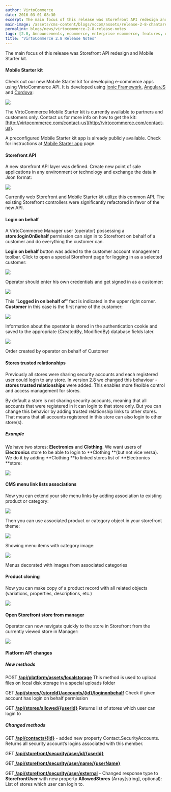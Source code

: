 ```yaml
---
author: VirtoCommerce
date: 2016-03-01 08:30
excerpt: The main focus of this release was Storefront API redesign and Mobile Starter kit.
main-image: /assets/cms-content/blogs/vccom/assets/release-2-8-chantarelle.jpg
permalink: blogs/news/virtocommerce-2-8-release-notes
tags: [2.0, Announcements, ecommerce, enterprise ecommerce, features, open source, platform, release notes]
title: "VirtoCommerce 2.8 Release Notes"
---
```

The main focus of this release was Storefront API redesign and Mobile Starter kit.

#### Mobile Starter kit

Check out our new Mobile Starter kit for developing e-commerce apps using VirtoCommerce API. It is developed using [Ionic Framework](http://ionicframework.com/), [AngularJS](https://angularjs.org/) and [Cordova](https://cordova.apache.org/):

![](/assets/cms-content/blogs/vccom/assets/untitled_5.png)

The VirtoCommerce Mobile Starter kit is currently available to partners and customers only. Contact us for more info on how to get the kit: [http://virtocommerce.com/contact-us](http://virtocommerce.com/contact-us).

A preconfigured Mobile Starter kit app is already publicly available. Check for instructions at [Mobile Starter app](http://docs.virtocommerce.com/display/vc2userguide/Mobile+Starter+app) page.

#### Storefront API

A new storefront API layer was defined. Create new point of sale applications in any environment or technology and exchange the data in Json format:

![](/assets/cms-content/blogs/vccom/assets/untitled_6.png)

Currently web Storefront and Mobile Starter kit utilize this common API. The existing Storefront controllers were significantly refactored in favor of the new API.

#### Login on behalf

A VirtoCommerce Manager user (operator) possessing a **store:loginOnBehalf** permission can sign in to Storefront on behalf of a customer and do everything the customer can.

**Login on behalf** button was added to the customer account management toolbar. Click to open a special Storefront page for logging in as a selected customer:

![](/assets/cms-content/blogs/vccom/assets/untitled_7.png)

Operator should enter his own credentials and get signed in as a customer:

![](/assets/cms-content/blogs/vccom/assets/untitled_8.png)

This “**Logged in on behalf of**” fact is indicated in the upper right corner. **Customer** in this case is the first name of the customer:

![](/assets/cms-content/blogs/vccom/assets/untitled_9.png)

Information about the operator is stored in the authentication cookie and saved to the appropriate (CreatedBy, ModifiedBy) database fields later.

![](/assets/cms-content/blogs/vccom/assets/untitled_10.png)

Order created by operator on behalf of Customer

#### Stores trusted relationships

Previously all stores were sharing security accounts and each registered user could login to any store. In version 2.8 we changed this behaviour - **stores trusted relationships** were added. This enables more flexible control and access management for stores.

By default a store is not sharing security accounts, meaning that all accounts that were registered in it can login to that store only. But you can change this behavior by adding trusted relationship links to other stores. That means that all accounts registered in this store can also login to other store(s).

##### Example

We have two stores: **Electronics** and **Clothing**. We want users of **Electronics** store to be able to login to **Clothing **(but not vice versa). We do it by adding **Clothing **to linked stores list of **Electronics **store:

![](/assets/cms-content/blogs/vccom/assets/untitled_11.png)

#### CMS menu link lists associations

Now you can extend your site menu links by adding association to existing product or category:

![](/assets/cms-content/blogs/vccom/assets/untitled_12.png)

Then you can use associated product or category object in your storefront theme:

![](/assets/cms-content/blogs/vccom/assets/untitled_13.png)

Showing menu items with category image:

![](/assets/cms-content/blogs/vccom/assets/untitled_14.png)

Menus decorated with images from associated categories

#### Product cloning

Now you can make copy of a product record with all related objects (variations, properties, descriptions, etc.)

![](/assets/cms-content/blogs/vccom/assets/untitled_15.png)

#### Open Storefront store from manager

Operator can now navigate quickly to the store in Storefront from the currently viewed store in Manager:

![](/assets/cms-content/blogs/vccom/assets/untitled_16.png)

#### Platform API changes

##### **New methods**

POST <a href="http://demo.virtocommerce.com/admin/docs/ui/index#!/VirtoCommerce_platform/Assets_UploadAssetToLocalFileSystem"> **/api/platform/assets/localstorage**</a> This method is used to upload files on local disk storage in a special uploads folder

GET <a href="http://demo.virtocommerce.com/admin/docs/ui/index#!/Store_module/StoreModule_GetLoginOnBehalfInfo"> **/api/stores/{storeId}/accounts/{id}/loginonbehalf**</a> Check if given account has login on behalf permission

GET <a href="http://demo.virtocommerce.com/admin/docs/ui/index#!/Store_module/StoreModule_GetUserAllowedStores"> **/api/stores/allowed/{userId}**</a> Returns list of stores which user can login to

##### **Changed methods**

GET <a href="http://virtoadmin.azurewebsites.net/admin/docs/ui/index#!/Customer_management_module/CustomerModule_GetContactById"> **/api/contacts/{id}**</a> - added new property Contact.SecurityAccounts. Returns all security account’s logins associated with this member.

GET <a href="http://demo.virtocommerce.com/admin/docs/ui/index#!/Commerce_core_module/StorefrontSecurity_GetUserById"> **/api/storefront/security/user/id/{userId}**</a>

GET<a href="http://demo.virtocommerce.com/admin/docs/ui/index#!/Commerce_core_module/StorefrontSecurity_GetUserByName"> **/api/storefront/security/user/name/{userName}**</a>

GET<a href="http://demo.virtocommerce.com/admin/docs/ui/index#!/Commerce_core_module/StorefrontSecurity_GetUserByLogin"> **/api/storefront/security/user/external**</a> - Changed response type to **StorefrontUser** with new property **AllowedStores** (Array[string], optional): List of stores which user can login to.